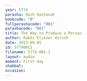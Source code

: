 ```yaml
---
year: 5774
parasha: Rosh Hashanah
bookcode: "0"
fullparashacode: "001"
parashacode: "001"
title: The Way to Produce a Person
author: Rabbi Eliezer Hirsch
date: 2013-09-05
id: 57740011
filename: 5774-001-1
layout: audio
moment: First day
shabbat: 
occasion: 
---
```

